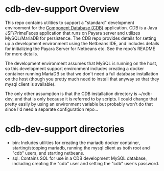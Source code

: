 # cdb-dev-support Overview

This repo contains utilities to support a "standard" development environment for the [Component Database (CDB)](https://github.com/AdvancedPhotonSource/ComponentDB) application.  CDB is a Java JSF/PrimeFaces application that runs on Payara server and utilizes MySQL/MariaDB for persistence.  The CDB repo provides details for setting up a development environment using the Netbeans IDE, and includes details for initializing the Payara Server for Netbeans etc.  See the repo's README for more details.

The development environment assumes that MySQL is running on the host, so this development support environment includes creating a docker container running MariaDB so that we don't need a full database installation on the host (though you pretty much need to install that anyway so that they mysql client is available).

The only other assumption is that the CDB installation directory is ~/cdb-dev, and that is only because it is referred to by scripts.  I could change that pretty easily by using an environment variable but probably won't do that since I'd need a separate configuration repo...

# cdb-dev-support directories

- bin: Includes utilities for creating the mariadb docker container, starting/stopping mariadb, running the mysql client as both root and "cdb" users, and starting netbeans.
- sql: Contains SQL for use in a CDB development MySQL database, including creating the "cdb" user and setting the "cdb" user's password.
